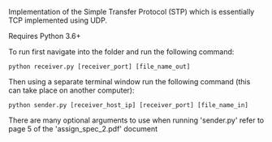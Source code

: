 Implementation of the Simple Transfer Protocol (STP) which is essentially TCP implemented using UDP.

Requires Python 3.6+

To run first navigate into the folder and run the following command:

    python receiver.py [receiver_port] [file_name_out]
    
Then using a separate terminal window run the following command (this can take place on another computer):

    python sender.py [receiver_host_ip] [receiver_port] [file_name_in]
    
There are many optional arguments to use when running 'sender.py' refer to page 5 of the 'assign_spec_2.pdf' document
